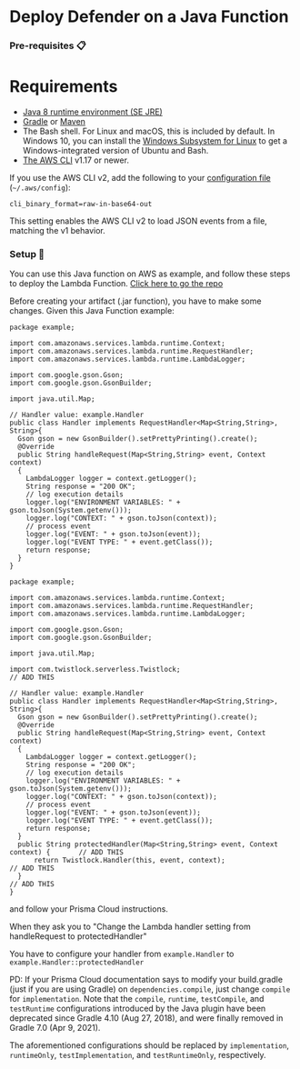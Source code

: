 # Deploy Defender on a Java Function


### Pre-requisites 📋

# Requirements
- [Java 8 runtime environment (SE JRE)](https://www.oracle.com/java/technologies/javase-downloads.html)
- [Gradle](https://gradle.org/releases/) or [Maven](https://maven.apache.org/docs/history.html)
- The Bash shell. For Linux and macOS, this is included by default. In Windows 10, you can install the [Windows Subsystem for Linux](https://docs.microsoft.com/en-us/windows/wsl/install-win10) to get a Windows-integrated version of Ubuntu and Bash.
- [The AWS CLI](https://docs.aws.amazon.com/cli/latest/userguide/cli-chap-install.html) v1.17 or newer.

If you use the AWS CLI v2, add the following to your [configuration file](https://docs.aws.amazon.com/cli/latest/userguide/cli-configure-files.html) (`~/.aws/config`):

```
cli_binary_format=raw-in-base64-out
```

This setting enables the AWS CLI v2 to load JSON events from a file, matching the v1 behavior.

### Setup 🔧

You can use this Java function on AWS as example, and follow these steps to deploy the Lambda Function. [Click here to go the repo](https://github.com/awsdocs/aws-lambda-developer-guide/tree/main/sample-apps/java-basic)

Before creating your artifact (.jar function), you have to make some changes. Given this Java Function example:

```
package example;

import com.amazonaws.services.lambda.runtime.Context;
import com.amazonaws.services.lambda.runtime.RequestHandler;
import com.amazonaws.services.lambda.runtime.LambdaLogger;

import com.google.gson.Gson;
import com.google.gson.GsonBuilder;

import java.util.Map;

// Handler value: example.Handler
public class Handler implements RequestHandler<Map<String,String>, String>{
  Gson gson = new GsonBuilder().setPrettyPrinting().create();
  @Override
  public String handleRequest(Map<String,String> event, Context context)
  {
    LambdaLogger logger = context.getLogger();
    String response = "200 OK";
    // log execution details
    logger.log("ENVIRONMENT VARIABLES: " + gson.toJson(System.getenv()));
    logger.log("CONTEXT: " + gson.toJson(context));
    // process event
    logger.log("EVENT: " + gson.toJson(event));
    logger.log("EVENT TYPE: " + event.getClass());
    return response;
  }
}
```

```
package example;

import com.amazonaws.services.lambda.runtime.Context;
import com.amazonaws.services.lambda.runtime.RequestHandler;
import com.amazonaws.services.lambda.runtime.LambdaLogger;

import com.google.gson.Gson;
import com.google.gson.GsonBuilder;

import java.util.Map;

import com.twistlock.serverless.Twistlock;                                          // ADD THIS

// Handler value: example.Handler
public class Handler implements RequestHandler<Map<String,String>, String>{
  Gson gson = new GsonBuilder().setPrettyPrinting().create();
  @Override
  public String handleRequest(Map<String,String> event, Context context)
  {
    LambdaLogger logger = context.getLogger();
    String response = "200 OK";
    // log execution details
    logger.log("ENVIRONMENT VARIABLES: " + gson.toJson(System.getenv()));
    logger.log("CONTEXT: " + gson.toJson(context));
    // process event
    logger.log("EVENT: " + gson.toJson(event));
    logger.log("EVENT TYPE: " + event.getClass());
    return response;
  }
  public String protectedHandler(Map<String,String> event, Context context) {       // ADD THIS
      return Twistlock.Handler(this, event, context);                               // ADD THIS
  }                                                                                 // ADD THIS
}
```

and follow your Prisma Cloud instructions.

When they ask you to "Change the Lambda handler setting from handleRequest to protectedHandler"

You have to configure your handler from `example.Handler` to `example.Handler::protectedHandler`

PD: If your Prisma Cloud documentation says to modify your build.gradle (just if you are using Gradle) on `dependencies.compile`, just change `compile` for `implementation`. Note that the `compile`, `runtime`, `testCompile`, and `testRuntime` configurations introduced by the Java plugin have been deprecated since Gradle 4.10 (Aug 27, 2018), and were finally removed in Gradle 7.0 (Apr 9, 2021).

The aforementioned configurations should be replaced by `implementation`, `runtimeOnly`, `testImplementation`, and `testRuntimeOnly`, respectively.
